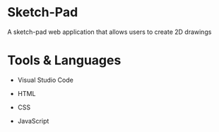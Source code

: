 # Sketch-Pad

A sketch-pad web application that allows users to create 2D drawings 

# Tools & Languages

* Visual Studio Code

* HTML
* CSS
* JavaScript
